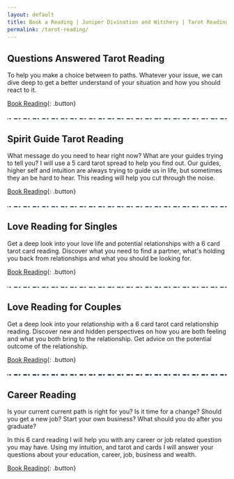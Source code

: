 ```yaml
---
layout: default
title: Book a Reading | Juniper Divination and Witchery | Tarot Readings | Online Tarot Card Reading
permalink: /tarot-reading/
---
```


## Questions Answered Tarot Reading

To help you make a choice between to paths. Whatever your issue, we can dive deep to get a better understand of your situation and how you should react to it.

[Book Reading](https://shop.juniperdivination.com/l/TarotReading){: .button}

![divider](/assets/img/divider.svg)
<br/>


## Spirit Guide Tarot Reading

What message do you need to hear right now? What are your guides trying to tell you?
I will use a 5 card tarot spread to help you find out. Our guides, higher self and intuition are always trying to guide us in life, but sometimes they an be hard to hear. This reading will help you cut through the noise.

[Book Reading](https://shop.juniperdivination.com/l/SpiritGuideTarotReading){: .button}

![divider](/assets/img/divider.svg)
<br/>

## Love Reading for Singles

Get a deep look into your love life and potential relationships with a 6 card tarot card reading. Discover what you need to find a partner, what's holding you back from relationships and what you should be looking for.

[Book Reading](https://shop.juniperdivination.com/l/LoveReadingForSingles){: .button}

![divider](/assets/img/divider.svg)
<br/>


## Love Reading for Couples

Get a deep look into your relationship with a 6 card tarot card relationship reading. Discover new and hidden perspectives on how you are both feeling and what you both bring to the relationship. Get advice on the potential outcome of the relationship.

[Book Reading](https://shop.juniperdivination.com/l/LoveReadingForCouples){: .button}

![divider](/assets/img/divider.svg)
<br/>

## Career Reading

Is your current current path is right for you? Is it time for a change? Should you get a new job? Start your own business? What should you do after you graduate?

In this 6 card reading I will help you with any career or job related question you may have. Using my intuition, and tarot and cards I will answer your questions about your education, career, job, business and wealth.

[Book Reading](https://shop.juniperdivination.com/l/CareerTarotReading){: .button}

